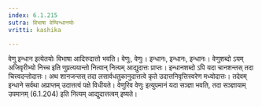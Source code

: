 ```yaml
---
index: 6.1.215
sutra: विभाषा वेण्विन्धानयोः
vritti: kashika

---
```

वेणु इन्धान इत्येतयोः विभाषा आदिरुदात्तो भवति। वेणुः, वेणुः। इन्धानः, इन्धानः, इन्धानः। वेणुशब्दो ऽयम् अजिवृरीभ्यो निच्च इति णुप्रत्ययान्तो नित्वान् नित्यम् आद्युदात्तः प्राप्तः। इन्धानशब्दो ऽपि यदा चानशन्तस् तदा चित्त्वदन्तोदात्तः। अथ शानजन्तस् तदा लसार्वधतुकानुदात्तत्वे कृते उदात्तनिवृत्तिस्वरेण मध्योदात्तः। तदेवम् इन्धाने सर्वथा अप्राप्तम् उदात्तत्वं पक्षे विधीयते। वेणुरिव वेणुः इत्युपमानं यदा सञ्ज्ञा भवति, तदा सञ्ज्ञायाम् उपमानम् (6.1.204) इति नित्यम् आद्युदात्तत्वम् इष्यते।